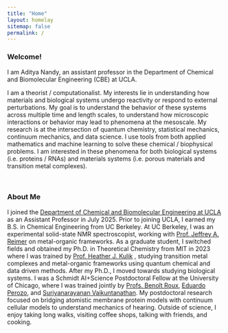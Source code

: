 ```yaml
---
title: "Home"
layout: homelay
sitemap: false
permalink: /
---
```


###  Welcome!

I am Aditya Nandy, an assistant professor in the Department of Chemical and Biomolecular Engineering (CBE) at UCLA. 

I am a theorist / computationalist. My interests lie in understanding how materials and biological systems undergo reactivity or respond to external perturbations. My goal is to understand the behavior of these systems across multiple time and length scales, to understand how microscopic interactions or behavior may lead to phenomena at the mesoscale. My research is at the intersection of quantum chemistry, statistical mechanics, continuum mechanics, and data science. I use tools from both applied mathematics and machine learning to solve these chemical / biophysical problems. I am interested in these phenomena for both biological systems (i.e. proteins / RNAs) and materials systems (i.e. porous materials and transition metal complexes). 
<!-- In particular, I think about how interactions at small length scales may lead to emergent or governing behavior at large length scales. -->

<!-- <div class="container">
<div class="row">
<center>
<img src="{{ site.url }}{{ site.baseurl }}/images/banner.jpg" width="100%"/><br/>
Examples of Feynman diagrams. <br/>
Feynman R., The theory of positrons. <i>Phys. Rev.</i> (1949)
</center>
</div>
</div> -->
<br/>

### About Me

I joined the [Department of Chemical and Biomolecular Engineering at UCLA](https://www.chemeng.ucla.edu/) as an Assistant Professor in July 2025. Prior to joining UCLA, I earned my B.S. in Chemical Engineering from UC Berkeley. At UC Berkeley, I was an experimental solid-state NMR spectroscopist, working with [Prof. Jeffrey A. Reimer](https://reimergroup.org/) on metal-organic frameworks. As a graduate student, I switched fields and obtained my Ph.D. in Theoretical Chemistry from MIT in 2023 where I was trained by [Prof. Heather J. Kulik](https://hjkgrp.mit.edu/) , studying transition metal complexes and metal-organic frameworks using quantum chemical and data driven methods. After my Ph.D., I moved towards studying biological systems. I was a Schmidt AI+Science Postdoctoral Fellow at the University of Chicago, where I was trained jointly by [Profs. Benoît Roux](https://chemistry.uchicago.edu/faculty/beno%C3%AEt-roux), [Eduardo Perozo](https://www.nasonline.org/directory-entry/eduardo-a-perozo-trcyay/), and [Suriyanarayanan Vaikuntanathan](https://vaikuntanathan-group.uchicago.edu/). My postdoctoral research focused on bridging atomistic membrane protein models with continuum cellular models to understand mechanics of hearing. Outside of science, I enjoy taking long walks, visiting coffee shops, talking with friends, and cooking.